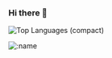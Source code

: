 ### Hi there 👋

<!--
**Kureshik/Kureshik** is a ✨ _special_ ✨ repository because its `README.md` (this file) appears on your GitHub profile.

Here are some ideas to get you started:

- 🔭 I’m currently working on ...
- 🌱 I’m currently learning ...
- 👯 I’m looking to collaborate on ...
- 🤔 I’m looking for help with ...
- 💬 Ask me about ...
- 📫 How to reach me: ...
- 😄 Pronouns: ...
- ⚡ Fun fact: ...
-->

<!--![Kureshik's GitHub stats](https://github-readme-stats.vercel.app/api?username=Kureshik&show_icons=true&theme=aura)-->
![Top Languages (compact)](https://github-readme-stats.vercel.app/api/top-langs/?username=Kureshik&layout=compact&theme=aura)

![:name](https://count.getloli.com/@Kureshik?name=Kureshik&theme=rule34&padding=7&offset=0&align=top&scale=1&pixelated=1&darkmode=1)